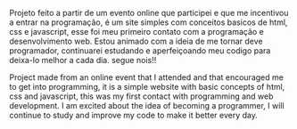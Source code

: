 Projeto feito a partir de um evento online que participei e que me incentivou a entrar na programação, é um site simples com conceitos basicos de html, css e javascript, esse foi meu primeiro contato com a programação e desenvolvimento web. Estou animado com a ideia de me tornar deve programador, continuarei estudando e aperfeiçoando meu codigo para deixa-lo melhor a cada dia. segue nois!!

Project made from an online event that I attended and that encouraged me to get into programming, it is a simple website with basic concepts of html, css and javascript, this was my first contact with programming and web development. I am excited about the idea of becoming a programmer, I will continue to study and improve my code to make it better every day.
